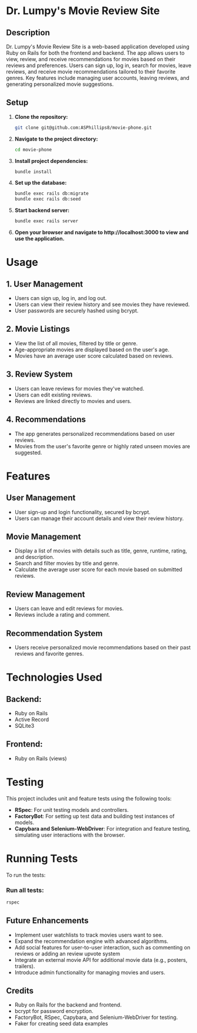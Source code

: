# Dr. Lumpy's Movie Review Site

## Description

Dr. Lumpy's Movie Review Site is a web-based application developed using Ruby on Rails for both the frontend and backend. The app allows users to view, review, and receive recommendations for movies based on their reviews and preferences. Users can sign up, log in, search for movies, leave reviews, and receive movie recommendations tailored to their favorite genres. Key features include managing user accounts, leaving reviews, and generating personalized movie suggestions.

## Setup

1. **Clone the repository:**
   ```bash
   git clone git@github.com:ASPhillips8/movie-phone.git
   ```
2. **Navigate to the project directory:**
   ```bash
   cd movie-phone
   ```
3. **Install project dependencies:**
   ```bash
   bundle install
   ```
4. **Set up the database:**
   ```bash
   bundle exec rails db:migrate
   bundle exec rails db:seed
   ```
5. **Start backend server:**

   ```bash
   bundle exec rails server
   ```
6. **Open your browser and navigate to http://localhost:3000 to view and use the application.**

# Usage

## 1. User Management

- Users can sign up, log in, and log out.
- Users can view their review history and see movies they have reviewed.
- User passwords are securely hashed using bcrypt.

## 2. Movie Listings

- View the list of all movies, filtered by title or genre.
- Age-appropriate movies are displayed based on the user's age.
- Movies have an average user score calculated based on reviews.

## 3. Review System

- Users can leave reviews for movies they've watched.
- Users can edit existing reviews.
- Reviews are linked directly to movies and users.

## 4. Recommendations

- The app generates personalized recommendations based on user reviews.
- Movies from the user's favorite genre or highly rated unseen movies are suggested.

# Features

## User Management
- User sign-up and login functionality, secured by bcrypt.
- Users can manage their account details and view their review history.

## Movie Management
- Display a list of movies with details such as title, genre, runtime, rating, and description.
- Search and filter movies by title and genre.
- Calculate the average user score for each movie based on submitted reviews.

## Review Management
- Users can leave and edit reviews for movies.
- Reviews include a rating and comment.

## Recommendation System
- Users receive personalized movie recommendations based on their past reviews and favorite genres.

# Technologies Used

## Backend:
- Ruby on Rails
- Active Record
- SQLite3 

## Frontend:
- Ruby on Rails (views)

# Testing

This project includes unit and feature tests using the following tools:

- **RSpec**: For unit testing models and controllers.
- **FactoryBot**: For setting up test data and building test instances of models.
- **Capybara and Selenium-WebDriver**: For integration and feature testing, simulating user interactions with the browser.

# Running Tests

To run the tests:

### Run all tests:

```bash
rspec
```

## Future Enhancements

- Implement user watchlists to track movies users want to see.
- Expand the recommendation engine with advanced algorithms.
- Add social features for user-to-user interaction, such as commenting on reviews or adding an review upvote system
- Integrate an external movie API for additional movie data (e.g., posters, trailers).
- Introduce admin functionality for managing movies and users.

## Credits

- Ruby on Rails for the backend and frontend.
- bcrypt for password encryption.
- FactoryBot, RSpec, Capybara, and Selenium-WebDriver for testing.
- Faker for creating seed data examples


